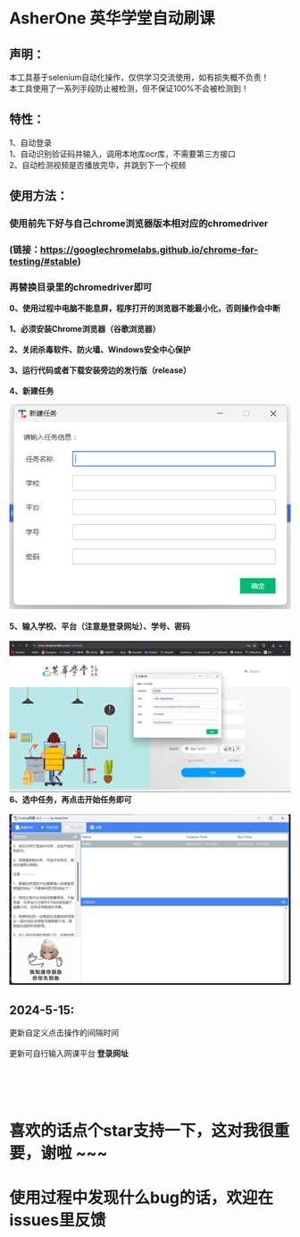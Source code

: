 # AsherOne 英华学堂自动刷课

## 声明：
本工具基于selenium自动化操作，仅供学习交流使用，如有损失概不负责！<br>
本工具使用了一系列手段防止被检测，但不保证100%不会被检测到！

## 特性：
1、自动登录<br>
1、自动识别验证码并输入，调用本地库ocr库，不需要第三方接口<br>
2、自动检测视频是否播放完毕，并跳到下一个视频

## 使用方法：
### 使用前先下好与自己chrome浏览器版本相对应的chromedriver
### (链接：https://googlechromelabs.github.io/chrome-for-testing/#stable)
### 再替换目录里的chromedriver即可
<strong>
0、使用过程中电脑不能息屏，程序打开的浏览器不能最小化，否则操作会中断<br><br>
1、必须安装Chrome浏览器（谷歌浏览器）<br><br>
2、关闭杀毒软件、防火墙、Windows安全中心保护<br><br>
3、运行代码或者下载安装旁边的发行版（release）<br><br>
4、新建任务<br>
</strong>

![img.png](img/img.png)<br><br>
<strong>5、输入学校、平台（注意是登录网址）、学号、密码</strong><br><br>
![img_1.png](img/img_1.png)
<strong>6、选中任务，再点击开始任务即可</strong><br><br>
![img_2.png](img/img_2.png)
## 2024-5-15:<br>
更新自定义点击操作的间隔时间<br><br>
更新可自行输入网课平台<strong> 登录网址</strong><br>
<br>
<br>
<br>
<br>
<h1>喜欢的话点个star支持一下，这对我很重要，谢啦 ~~~</h1> 
<h1>使用过程中发现什么bug的话，欢迎在issues里反馈</h1> 





